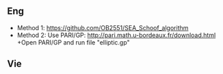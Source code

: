 ## Eng
+ Method 1: https://github.com/OB2551/SEA_Schoof_algorithm
+ Method 2: Use PARI/GP: http://pari.math.u-bordeaux.fr/download.html
    +Open PARI/GP and run file "elliptic.gp"
## Vie
